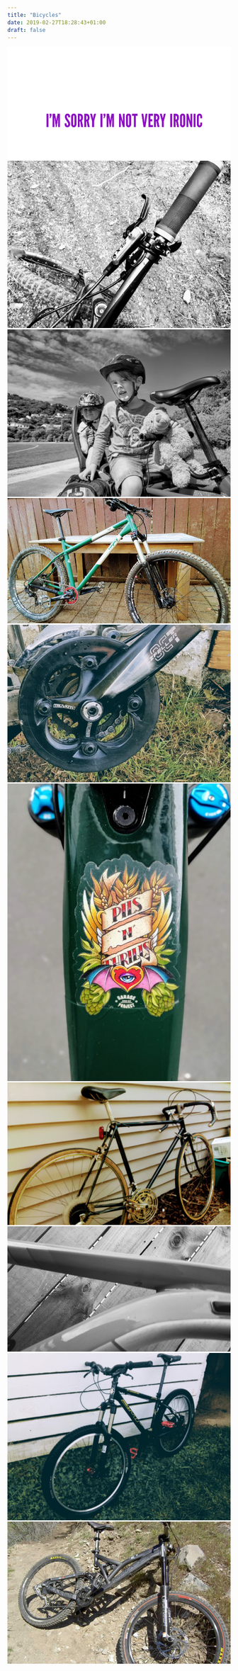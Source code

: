```yaml
---
title: "Bicycles"
date: 2019-02-27T18:28:43+01:00
draft: false
---
```


![](/images/bicycles/Irony01.png)
![](/images/bicycles/Bicycle01.jpg)
![](/images/bicycles/Bicycle10.jpg)
![](/images/bicycles/Bicycle02.jpg)
![](/images/bicycles/Bicycle04.jpg)
![](/images/bicycles/Bicycle09.jpg)
![](/images/bicycles/Bicycle05.jpg)
![](/images/bicycles/Bicycle06.jpg)
![](/images/bicycles/Bicycle07.jpg)
![](/images/bicycles/Bicycle08.jpg)
